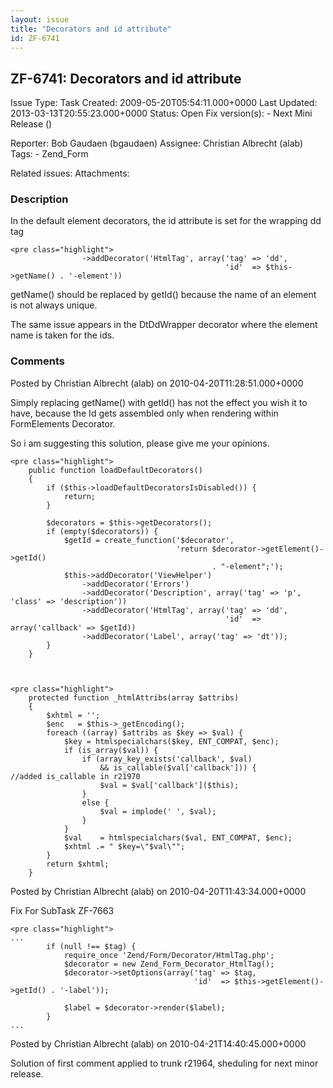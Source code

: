 ```yaml
---
layout: issue
title: "Decorators and id attribute"
id: ZF-6741
---
```


ZF-6741: Decorators and id attribute
------------------------------------

 Issue Type: Task Created: 2009-05-20T05:54:11.000+0000 Last Updated: 2013-03-13T20:55:23.000+0000 Status: Open Fix version(s): - Next Mini Release ()
 
 Reporter:  Bob Gaudaen (bgaudaen)  Assignee:  Christian Albrecht (alab)  Tags: - Zend\_Form
 
 Related issues: 
 Attachments: 
### Description

In the default element decorators, the id attribute is set for the wrapping dd tag

 
    <pre class="highlight">
                    ->addDecorator('HtmlTag', array('tag' => 'dd',
                                                    'id'  => $this->getName() . '-element'))


getName() should be replaced by getId() because the name of an element is not always unique.

The same issue appears in the DtDdWrapper decorator where the element name is taken for the ids.

 

 

### Comments

Posted by Christian Albrecht (alab) on 2010-04-20T11:28:51.000+0000

Simply replacing getName() with getId() has not the effect you wish it to have, because the Id gets assembled only when rendering within FormElements Decorator.

So i am suggesting this solution, please give me your opinions.

 
    <pre class="highlight">
        public function loadDefaultDecorators()
        {
            if ($this->loadDefaultDecoratorsIsDisabled()) {
                return;
            }
    
            $decorators = $this->getDecorators();
            if (empty($decorators)) {
                $getId = create_function('$decorator',
                                         'return $decorator->getElement()->getId()
                                                 . "-element";');
                $this->addDecorator('ViewHelper')
                    ->addDecorator('Errors')
                    ->addDecorator('Description', array('tag' => 'p', 'class' => 'description'))
                    ->addDecorator('HtmlTag', array('tag' => 'dd',
                                                    'id'  => array('callback' => $getId))
                    ->addDecorator('Label', array('tag' => 'dt'));
            }
        }


 
    <pre class="highlight">
        protected function _htmlAttribs(array $attribs)
        {
            $xhtml = '';
            $enc   = $this->_getEncoding();
            foreach ((array) $attribs as $key => $val) {
                $key = htmlspecialchars($key, ENT_COMPAT, $enc);
                if (is_array($val)) {
                    if (array_key_exists('callback', $val)
                        && is_callable($val['callback'])) {              //added is_callable in r21970
                        $val = $val['callback']($this);
                    }
                    else {
                        $val = implode(' ', $val);
                    }
                }
                $val    = htmlspecialchars($val, ENT_COMPAT, $enc);
                $xhtml .= " $key=\"$val\"";
            }
            return $xhtml;
        }


 

 

Posted by Christian Albrecht (alab) on 2010-04-20T11:43:34.000+0000

Fix For SubTask ZF-7663

 
    <pre class="highlight">
    ...
            if (null !== $tag) {
                require_once 'Zend/Form/Decorator/HtmlTag.php';
                $decorator = new Zend_Form_Decorator_HtmlTag();
                $decorator->setOptions(array('tag' => $tag,
                                             'id'  => $this->getElement()->getId() . '-label'));
    
                $label = $decorator->render($label);
            }
    ...


 

 

Posted by Christian Albrecht (alab) on 2010-04-21T14:40:45.000+0000

Solution of first comment applied to trunk r21964, sheduling for next minor release.

 

 